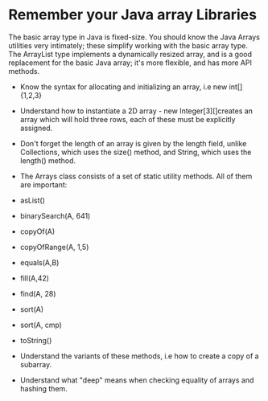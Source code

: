 # Remember your Java array Libraries
The basic array type in Java is fixed-size. You should know the Java Arrays utilities very intimately; these simplify working with the basic array type. The ArrayList type implements a dynamically resized array, and is a good replacement for the basic Java array; it's more flexible, and has more API methods. 

- Know the syntax for allocating and initializing an array, i.e  new int[]{1,2,3}
- Understand how to instantiate a 2D array - new Integer[3][]creates an array which will hold three rows, each of these must be explicitly assigned.
- Don't forget the length of an array is given by the length field, unlike Collections, which uses the size()  method, and String, which uses the length() method.
- The Arrays class consists of a set of static utility methods. All of them are important:
- asList()
- binarySearch(A, 641)
- copyOf(A)
- copyOfRange(A, 1,5)
- equals(A,B)
- fill(A,42)
- find(A, 28)
- sort(A)
- sort(A, cmp)
- toString()

- Understand the variants of these methods, i.e how to create a copy of a subarray.
- Understand what "deep" means when checking equality of arrays and hashing them.




